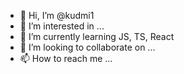 - 👋 Hi, I’m @kudmi1
- 👀 I’m interested in ...
- 🌱 I’m currently learning JS, TS, React
- 💞️ I’m looking to collaborate on ...
- 📫 How to reach me ...

<!---
kudmi1/kudmi1 is a ✨ special ✨ repository because its `README.md` (this file) appears on your GitHub profile.
You can click the Preview link to take a look at your changes.
--->
